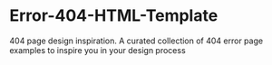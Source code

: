 # Error-404-HTML-Template
404 page design inspiration. A curated collection of 404 error page examples to inspire you in your design process
